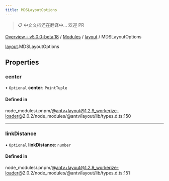 ```yaml
---
title: MDSLayoutOptions
---
```


> 📋 中文文档还在翻译中... 欢迎 PR

[Overview - v5.0.0-beta.18](../../README.zh.md) / [Modules](../../modules.zh.md) / [layout](../../modules/layout.zh.md) / MDSLayoutOptions

[layout](../../modules/layout.zh.md).MDSLayoutOptions

## Properties

### center

• `Optional` **center**: `PointTuple`

#### Defined in

node_modules/.pnpm/@antv+layout@1.2.9_workerize-loader@2.0.2/node_modules/@antv/layout/lib/types.d.ts:150

---

### linkDistance

• `Optional` **linkDistance**: `number`

#### Defined in

node_modules/.pnpm/@antv+layout@1.2.9_workerize-loader@2.0.2/node_modules/@antv/layout/lib/types.d.ts:151
